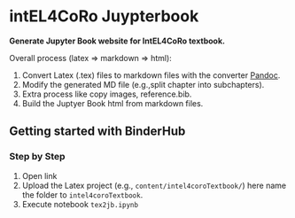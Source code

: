 # intEL4CoRo Juypterbook

**Generate Jupyter Book website for IntEL4CoRo textbook.**

Overall process (latex => markdown => html):

1. Convert Latex (.tex) files to markdown files with the converter [Pandoc](https://pandoc.org/).
2. Modify the generated MD file (e.g.,split chapter into subchapters).
3. Extra process like copy images, reference.bib.
4. Build the Juptyer Book html from markdown files.

## Getting started with BinderHub

### Step by Step

1. Open link
1. Upload the Latex project (e.g., `content/intel4coroTextbook/`) here name the folder to `intel4coroTextbook`.
1. Execute notebook `tex2jb.ipynb`
